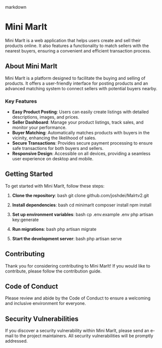 markdown
# Mini Marlt

Mini Marlt is a web application that helps users create and sell their products online. It also features a functionality to match sellers with the nearest buyers, ensuring a convenient and efficient transaction process.

## About Mini Marlt

Mini Marlt is a platform designed to facilitate the buying and selling of products. It offers a user-friendly interface for posting products and an advanced matching system to connect sellers with potential buyers nearby.

### Key Features

- **Easy Product Posting**: Users can easily create listings with detailed descriptions, images, and prices.
- **Seller Dashboard**: Manage your product listings, track sales, and monitor your performance.
- **Buyer Matching**: Automatically matches products with buyers in the vicinity, enhancing the likelihood of sales.
- **Secure Transactions**: Provides secure payment processing to ensure safe transactions for both buyers and sellers.
- **Responsive Design**: Accessible on all devices, providing a seamless user experience on desktop and mobile.

## Getting Started

To get started with Mini Marlt, follow these steps:

1. **Clone the repository**:
    bash
    git clone github.com/joshdei/Malrtv2.git
    
2. **Install dependencies**:
    bash
    cd minimarlt
    composer install
    npm install
    
3. **Set up environment variables**:
    bash
    cp .env.example .env
    php artisan key:generate
    
4. **Run migrations**:
    bash
    php artisan migrate
    
5. **Start the development server**:
    bash
    php artisan serve
    

## Contributing

Thank you for considering contributing to Mini Marlt! If you would like to contribute, please follow the contribution guide.

## Code of Conduct

Please review and abide by the Code of Conduct to ensure a welcoming and inclusive environment for everyone.

## Security Vulnerabilities

If you discover a security vulnerability within Mini Marlt, please send an e-mail to the project maintainers. All security vulnerabilities will be promptly addressed.

